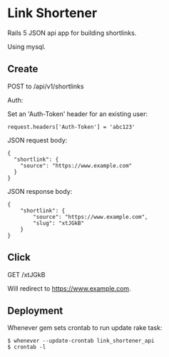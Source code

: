 # Link Shortener

Rails 5 JSON api app for building shortlinks.

Using mysql.

## Create ##

POST to /api/v1/shortlinks

Auth:

Set an 'Auth-Token' header for an existing user:

    request.headers['Auth-Token'] = 'abc123'

JSON request body:

    {
      "shortlink": {
        "source": "https://www.example.com"
      }
    }

JSON response body:

    {
        "shortlink": {
            "source": "https://www.example.com",
            "slug": "xtJGkB"
        }
    }


## Click ##

GET /xtJGkB

Will redirect to https://www.example.com.


## Deployment ##

Whenever gem sets crontab to run update rake task:

    $ whenever --update-crontab link_shortener_api
    $ crontab -l
